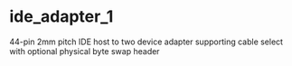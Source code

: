 # ide_adapter_1
44-pin 2mm pitch IDE host to two device adapter supporting cable select with optional physical byte swap header
